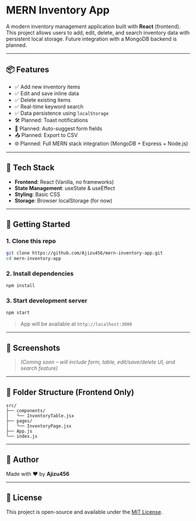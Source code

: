 # MERN Inventory App

A modern inventory management application built with **React** (frontend). This project allows users to add, edit, delete, and search inventory data with persistent local storage. Future integration with a MongoDB backend is planned.

---

## 📦 Features

- ✅ Add new inventory items
- ✅ Edit and save inline data
- ✅ Delete existing items
- ✅ Real-time keyword search
- ✅ Data persistence using `localStorage`
- 🛠 Planned: Toast notifications
- 🧠 Planned: Auto-suggest form fields
- 📤 Planned: Export to CSV
- 🌐 Planned: Full MERN stack integration (MongoDB + Express + Node.js)

---

## 🧱 Tech Stack

- **Frontend**: React (Vanilla, no frameworks)
- **State Management**: useState & useEffect
- **Styling**: Basic CSS
- **Storage**: Browser localStorage (for now)

---

## 🚀 Getting Started

### 1. Clone this repo
```bash
git clone https://github.com/Ajizu456/mern-inventory-app.git
cd mern-inventory-app
```

### 2. Install dependencies
```bash
npm install
```

### 3. Start development server
```bash
npm start
```

> App will be available at `http://localhost:3000`

---

## 📸 Screenshots

> _(Coming soon – will include form, table, edit/save/delete UI, and search feature)_

---

## 📁 Folder Structure (Frontend Only)

```
src/
├── components/
│   └── InventoryTable.jsx
├── pages/
│   └── InventoryPage.jsx
├── App.js
└── index.js
```

---

## 🧠 Author

Made with ❤️ by **Ajizu456**

---

## 📄 License

This project is open-source and available under the [MIT License](LICENSE).

